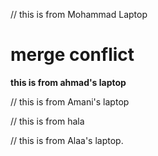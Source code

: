 // this is from Mohammad Laptop 

# merge conflict

**this is from ahmad's laptop**

// this is from Amani's laptop

// this is from hala 

// this is from Alaa's laptop.
